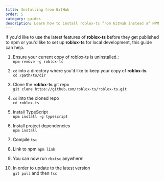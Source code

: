 ```yaml
---
title: Installing from GitHub
order: 5
category: guides
description: Learn how to install roblox-ts from GitHub instead of NPM to be on the bleeding edge of new features and fixes.
---
```


If you'd like to use the latest features of **roblox-ts** before they get published to npm or you'd like to set up **roblox-ts** for local development, this guide can help.

1. Ensure your current copy of roblox-ts is uninstalled.:<br>
`npm remove -g roblox-ts`

2. `cd` into a directory where you'd like to keep your copy of **roblox-ts**<br>
`cd /path/to/dir`

3. Clone the **roblox-ts** git repo<br>
`git clone https://github.com/roblox-ts/roblox-ts.git`

4. `cd` into the cloned repo<br>
`cd roblox-ts`

5. Install TypeScript<br>
`npm install -g typescript`<br>

6. Install project dependencies<br>
`npm install`

7. Compile
`tsc`

8. Link to npm
`npm link`<br>

9. You can now run `rbxtsc` anywhere!

10. In order to update to the latest version<br>
`git pull` and then `tsc`